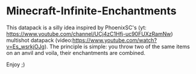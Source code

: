# Minecraft-Infinite-Enchantments

This datapack is a silly idea inspired by PhoenixSC's (yt: https://www.youtube.com/channel/UCj4zC1Hfj-uc90FUXzRamNw) multishot datapack (video:https://www.youtube.com/watch?v=Es_wsrkjOJg).
The principle is simple: you throw two of the same items on an anvil and voila, their enchantments are combined.

Enjoy ;)
